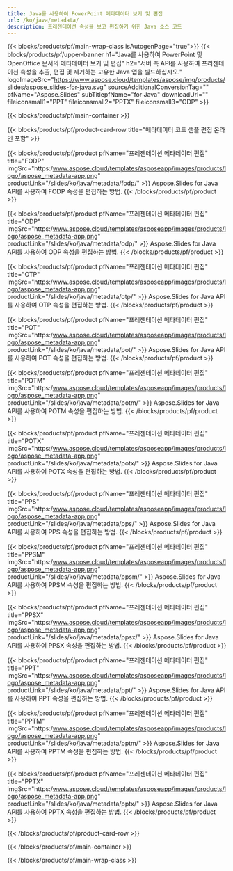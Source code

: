 ```yaml
---
title: Java를 사용하여 PowerPoint 메타데이터 보기 및 편집
url: /ko/java/metadata/
description: 프레젠테이션 속성을 보고 편집하기 위한 Java 소스 코드
---
```


{{< blocks/products/pf/main-wrap-class isAutogenPage="true">}}
{{< blocks/products/pf/upper-banner h1="Java를 사용하여 PowerPoint 및 OpenOffice 문서의 메타데이터 보기 및 편집" h2="서버 측 API를 사용하여 프리젠테이션 속성을 추출, 편집 및 제거하는 고유한 Java 앱을 빌드하십시오." logoImageSrc="https://www.aspose.cloud/templates/aspose/img/products/slides/aspose_slides-for-java.svg" sourceAdditionalConversionTag="" pfName="Aspose.Slides" subTitlepfName="for Java" downloadUrl="" fileiconsmall1="PPT" fileiconsmall2="PPTX" fileiconsmall3="ODP" >}}

{{< blocks/products/pf/main-container >}}

{{< blocks/products/pf/product-card-row title="메타데이터 코드 샘플 편집 온라인 포함" >}}

{{< blocks/products/pf/product pfName="프레젠테이션 메타데이터 편집" title="FODP" imgSrc="https:/www.aspose.cloud/templates/asposeapp/images/products/logo/aspose_metadata-app.png" productLink="/slides/ko/java/metadata/fodp/" >}}
Aspose.Slides for Java API를 사용하여 FODP 속성을 편집하는 방법.
{{< /blocks/products/pf/product >}}

{{< blocks/products/pf/product pfName="프레젠테이션 메타데이터 편집" title="ODP" imgSrc="https:/www.aspose.cloud/templates/asposeapp/images/products/logo/aspose_metadata-app.png" productLink="/slides/ko/java/metadata/odp/" >}}
Aspose.Slides for Java API를 사용하여 ODP 속성을 편집하는 방법.
{{< /blocks/products/pf/product >}}

{{< blocks/products/pf/product pfName="프레젠테이션 메타데이터 편집" title="OTP" imgSrc="https:/www.aspose.cloud/templates/asposeapp/images/products/logo/aspose_metadata-app.png" productLink="/slides/ko/java/metadata/otp/" >}}
Aspose.Slides for Java API를 사용하여 OTP 속성을 편집하는 방법.
{{< /blocks/products/pf/product >}}

{{< blocks/products/pf/product pfName="프레젠테이션 메타데이터 편집" title="POT" imgSrc="https:/www.aspose.cloud/templates/asposeapp/images/products/logo/aspose_metadata-app.png" productLink="/slides/ko/java/metadata/pot/" >}}
Aspose.Slides for Java API를 사용하여 POT 속성을 편집하는 방법.
{{< /blocks/products/pf/product >}}

{{< blocks/products/pf/product pfName="프레젠테이션 메타데이터 편집" title="POTM" imgSrc="https:/www.aspose.cloud/templates/asposeapp/images/products/logo/aspose_metadata-app.png" productLink="/slides/ko/java/metadata/potm/" >}}
Aspose.Slides for Java API를 사용하여 POTM 속성을 편집하는 방법.
{{< /blocks/products/pf/product >}}

{{< blocks/products/pf/product pfName="프레젠테이션 메타데이터 편집" title="POTX" imgSrc="https:/www.aspose.cloud/templates/asposeapp/images/products/logo/aspose_metadata-app.png" productLink="/slides/ko/java/metadata/potx/" >}}
Aspose.Slides for Java API를 사용하여 POTX 속성을 편집하는 방법.
{{< /blocks/products/pf/product >}}

{{< blocks/products/pf/product pfName="프레젠테이션 메타데이터 편집" title="PPS" imgSrc="https:/www.aspose.cloud/templates/asposeapp/images/products/logo/aspose_metadata-app.png" productLink="/slides/ko/java/metadata/pps/" >}}
Aspose.Slides for Java API를 사용하여 PPS 속성을 편집하는 방법.
{{< /blocks/products/pf/product >}}

{{< blocks/products/pf/product pfName="프레젠테이션 메타데이터 편집" title="PPSM" imgSrc="https:/www.aspose.cloud/templates/asposeapp/images/products/logo/aspose_metadata-app.png" productLink="/slides/ko/java/metadata/ppsm/" >}}
Aspose.Slides for Java API를 사용하여 PPSM 속성을 편집하는 방법.
{{< /blocks/products/pf/product >}}

{{< blocks/products/pf/product pfName="프레젠테이션 메타데이터 편집" title="PPSX" imgSrc="https:/www.aspose.cloud/templates/asposeapp/images/products/logo/aspose_metadata-app.png" productLink="/slides/ko/java/metadata/ppsx/" >}}
Aspose.Slides for Java API를 사용하여 PPSX 속성을 편집하는 방법.
{{< /blocks/products/pf/product >}}

{{< blocks/products/pf/product pfName="프레젠테이션 메타데이터 편집" title="PPT" imgSrc="https:/www.aspose.cloud/templates/asposeapp/images/products/logo/aspose_metadata-app.png" productLink="/slides/ko/java/metadata/ppt/" >}}
Aspose.Slides for Java API를 사용하여 PPT 속성을 편집하는 방법.
{{< /blocks/products/pf/product >}}

{{< blocks/products/pf/product pfName="프레젠테이션 메타데이터 편집" title="PPTM" imgSrc="https:/www.aspose.cloud/templates/asposeapp/images/products/logo/aspose_metadata-app.png" productLink="/slides/ko/java/metadata/pptm/" >}}
Aspose.Slides for Java API를 사용하여 PPTM 속성을 편집하는 방법.
{{< /blocks/products/pf/product >}}

{{< blocks/products/pf/product pfName="프레젠테이션 메타데이터 편집" title="PPTX" imgSrc="https:/www.aspose.cloud/templates/asposeapp/images/products/logo/aspose_metadata-app.png" productLink="/slides/ko/java/metadata/pptx/" >}}
Aspose.Slides for Java API를 사용하여 PPTX 속성을 편집하는 방법.
{{< /blocks/products/pf/product >}}



{{< /blocks/products/pf/product-card-row >}}

{{< /blocks/products/pf/main-container >}}
    
{{< /blocks/products/pf/main-wrap-class >}}